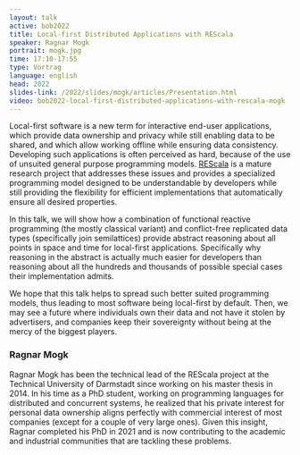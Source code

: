 ```yaml
---
layout: talk
active: bob2022
title: Local-first Distributed Applications with REScala
speaker: Ragnar Mogk
portrait: mogk.jpg
time: 17:10-17:55
type: Vortrag
language: english
head: 2022
slides-link: /2022/slides/mogk/articles/Presentation.html
video: bob2022-local-first-distributed-applications-with-rescala-mogk
---
```


Local-first software is a new term for interactive end-user
applications, which provide data ownership and privacy while still
enabling data to be shared, and which allow working offline while
ensuring data consistency. Developing such applications is often
perceived as hard, because of the use of unsuited general purpose
programming models. [REScala](https://www.rescala-lang.com/) is a
mature research project that addresses these issues and provides a
specialized programming model designed to be understandable by
developers while still providing the flexibility for efficient
implementations that automatically ensure all desired properties.

In this talk, we will show how a combination of functional reactive
programming (the mostly classical variant) and conflict-free
replicated data types (specifically join semilattices) provide
abstract reasoning about all points in space and time for local-first
applications. Specifically why reasoning in the abstract is actually
much easier for developers than reasoning about all the hundreds and
thousands of possible special cases their implementation admits.

We hope that this talk helps to spread such better suited programming
models, thus leading to most software being local-first by
default. Then, we may see a future where individuals own their data
and not have it stolen by advertisers, and companies keep their
sovereignty without being at the mercy of the biggest players.

### Ragnar Mogk

Ragnar Mogk has been the technical lead of the REScala project at the
Technical University of Darmstadt since working on his master thesis
in 2014. In his time as a PhD student, working on programming
languages for distributed and concurrent systems, he realized that his
private interest for personal data ownership aligns perfectly with
commercial interest of most companies (except for a couple of very
large ones). Given this insight, Ragnar completed his PhD in 2021 and
is now contributing to the academic and industrial communities that
are tackling these problems.
